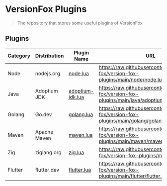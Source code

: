 # VersionFox Plugins

> The repository that stores some useful plugins of VersionFox

## Plugins

| Category | Distribution | Plugin Name                                 | URL                                                                                          |
|----------|--------------|---------------------------------------------|----------------------------------------------------------------------------------------------|
| Node     | nodejs.org   | [node.lua](./node/node.lua)                 | https://raw.githubusercontent.com/version-fox/version-fox-plugins/main/node/node.lua         |
| Java     | Adoptium JDK | [adoptium-jdk.lua](./java/adoptium-jdk.lua) | https://raw.githubusercontent.com/version-fox/version-fox-plugins/main/java/adoptium-jdk.lua | 
| Golang   | Go.dev       | [golang.lua](./golang/golang.lua)           | https://raw.githubusercontent.com/version-fox/version-fox-plugins/main/golang/golang.lua     | 
| Maven    | Apache Maven | [maven.lua](./maven/maven.lua)              | https://raw.githubusercontent.com/version-fox/version-fox-plugins/main/maven/maven.lua       | 
| Zig      | ziglang.org  | [zig.lua](./zig/zig.lua)                    | https://raw.githubusercontent.com/version-fox/version-fox-plugins/main/zig/zig.lua           | 
| Flutter  | flutter.dev  | [flutter.lua](./flutter/flutter.lua)        | https://raw.githubusercontent.com/version-fox/version-fox-plugins/main/flutter/flutter.lua   | 
